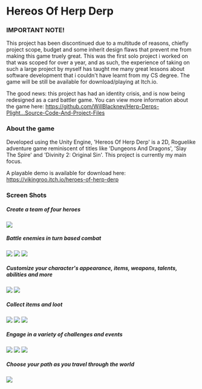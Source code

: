# Hereos Of Herp Derp

### IMPORTANT NOTE!
This project has been discontinued due to a multitude of reasons, chiefly project scope, budget and some inherit design flaws that prevent me from making this game truely great. This was the first solo project i worked on that was scoped for over a year, and as such, the experience of taking on such a large project by myself has taught me many great lessons about software development that i couldn't have learnt from my CS degree. The game will be still be available for download/playing at Itch.io.

The good news: this project has had an identity crisis, and is now being redesigned as a card battler game. 
You can view more information about the game here: https://github.com/WillBlackney/Herp-Derps-Plight...Source-Code-And-Project-Files

### About the game
Developed using the Unity Engine, 'Hereos Of Herp Derp' is a 2D, Roguelike adventure game reminiscent of titles like 'Dungeons And Dragons', 'Slay The Spire' and 'Divinity 2: Original Sin'. This project is currently my main focus.
 
A playable demo is available for download here: https://vikingroo.itch.io/heroes-of-herp-derp
### Screen Shots

##### Create a team of four heroes
![](Game%20Still%20Images/Team_Builder_Screen.png)

##### Battle enemies in turn based combat
![](Game%20Still%20Images/Conbat_1.png)
![](Game%20Still%20Images/Combat_2.png)
![](Game%20Still%20Images/Combat_3.png)

##### Customize your character's appearance, items, weapons, talents, abilities and more
![](Game%20Still%20Images/Character_Sheet.png)
![](Game%20Still%20Images/Talent_Tree.png)

##### Collect items and loot
![](Game%20Still%20Images/Loot_Screen.png)
![](Game%20Still%20Images/Item_Reward_Screen.png)
![](Game%20Still%20Images/State_Reward_Screen.png)

##### Engage in a variety of challenges and events
![](Game%20Still%20Images/Camp_Site_Screen.png)
![](Game%20Still%20Images/Shop_Event.png)
![](Game%20Still%20Images/Kings_Blessing_Event.png)

##### Choose your path as you travel through the world
![](Game%20Still%20Images/World_Map.png)
